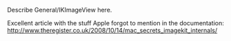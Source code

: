 Describe General/IKImageView here.

Excellent article with the stuff Apple forgot to mention in the documentation:
http://www.theregister.co.uk/2008/10/14/mac_secrets_imagekit_internals/